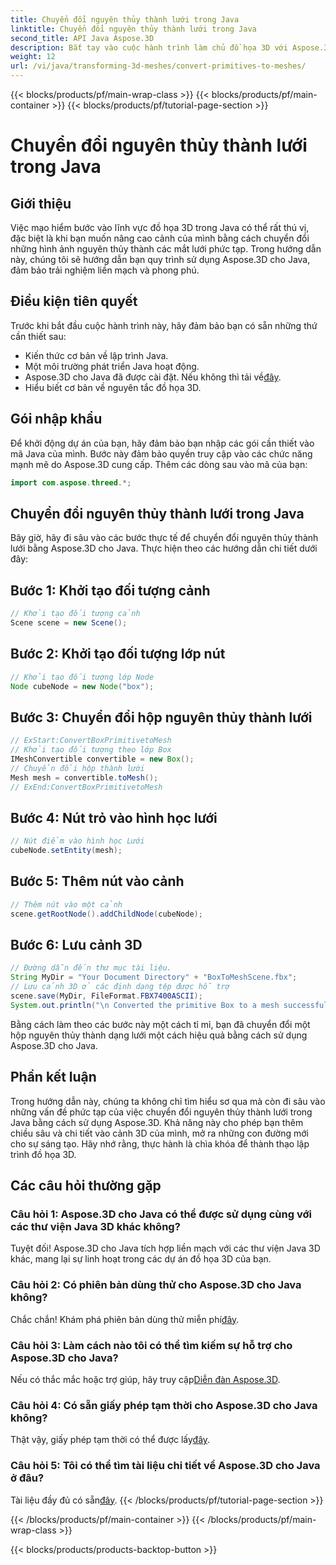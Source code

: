 ```yaml
---
title: Chuyển đổi nguyên thủy thành lưới trong Java
linktitle: Chuyển đổi nguyên thủy thành lưới trong Java
second_title: API Java Aspose.3D
description: Bắt tay vào cuộc hành trình làm chủ đồ họa 3D với Aspose.3D cho Java - dễ dàng chuyển đổi các nguyên thủy thành các mắt lưới đầy mê hoặc. Nâng cao trải nghiệm mã hóa của bạn ngay bây giờ!
weight: 12
url: /vi/java/transforming-3d-meshes/convert-primitives-to-meshes/
---
```


{{< blocks/products/pf/main-wrap-class >}}
{{< blocks/products/pf/main-container >}}
{{< blocks/products/pf/tutorial-page-section >}}

# Chuyển đổi nguyên thủy thành lưới trong Java

## Giới thiệu
Việc mạo hiểm bước vào lĩnh vực đồ họa 3D trong Java có thể rất thú vị, đặc biệt là khi bạn muốn nâng cao cảnh của mình bằng cách chuyển đổi những hình ảnh nguyên thủy thành các mắt lưới phức tạp. Trong hướng dẫn này, chúng tôi sẽ hướng dẫn bạn quy trình sử dụng Aspose.3D cho Java, đảm bảo trải nghiệm liền mạch và phong phú.
## Điều kiện tiên quyết
Trước khi bắt đầu cuộc hành trình này, hãy đảm bảo bạn có sẵn những thứ cần thiết sau:
- Kiến thức cơ bản về lập trình Java.
- Một môi trường phát triển Java hoạt động.
-  Aspose.3D cho Java đã được cài đặt. Nếu không thì tải về[đây](https://releases.aspose.com/3d/java/).
- Hiểu biết cơ bản về nguyên tắc đồ họa 3D.
## Gói nhập khẩu
Để khởi động dự án của bạn, hãy đảm bảo bạn nhập các gói cần thiết vào mã Java của mình. Bước này đảm bảo quyền truy cập vào các chức năng mạnh mẽ do Aspose.3D cung cấp. Thêm các dòng sau vào mã của bạn:
```java
import com.aspose.threed.*;
```
## Chuyển đổi nguyên thủy thành lưới trong Java
Bây giờ, hãy đi sâu vào các bước thực tế để chuyển đổi nguyên thủy thành lưới bằng Aspose.3D cho Java. Thực hiện theo các hướng dẫn chi tiết dưới đây:
## Bước 1: Khởi tạo đối tượng cảnh
```java
// Khởi tạo đối tượng cảnh
Scene scene = new Scene();
```
## Bước 2: Khởi tạo đối tượng lớp nút
```java
// Khởi tạo đối tượng lớp Node
Node cubeNode = new Node("box");
```
## Bước 3: Chuyển đổi hộp nguyên thủy thành lưới
```java
// ExStart:ConvertBoxPrimitivetoMesh
// Khởi tạo đối tượng theo lớp Box
IMeshConvertible convertible = new Box();
// Chuyển đổi hộp thành lưới
Mesh mesh = convertible.toMesh();
// ExEnd:ConvertBoxPrimitivetoMesh
```
## Bước 4: Nút trỏ vào hình học lưới
```java
// Nút điểm vào hình học Lưới
cubeNode.setEntity(mesh);
```
## Bước 5: Thêm nút vào cảnh
```java
// Thêm nút vào một cảnh
scene.getRootNode().addChildNode(cubeNode);
```
## Bước 6: Lưu cảnh 3D
```java
// Đường dẫn đến thư mục tài liệu.
String MyDir = "Your Document Directory" + "BoxToMeshScene.fbx";
// Lưu cảnh 3D ở các định dạng tệp được hỗ trợ
scene.save(MyDir, FileFormat.FBX7400ASCII);
System.out.println("\n Converted the primitive Box to a mesh successfully.\nFile saved at " + MyDir);
```
Bằng cách làm theo các bước này một cách tỉ mỉ, bạn đã chuyển đổi một hộp nguyên thủy thành dạng lưới một cách hiệu quả bằng cách sử dụng Aspose.3D cho Java.
## Phần kết luận
Trong hướng dẫn này, chúng ta không chỉ tìm hiểu sơ qua mà còn đi sâu vào những vấn đề phức tạp của việc chuyển đổi nguyên thủy thành lưới trong Java bằng cách sử dụng Aspose.3D. Khả năng này cho phép bạn thêm chiều sâu và chi tiết vào cảnh 3D của mình, mở ra những con đường mới cho sự sáng tạo. Hãy nhớ rằng, thực hành là chìa khóa để thành thạo lập trình đồ họa 3D.
## Các câu hỏi thường gặp
### Câu hỏi 1: Aspose.3D cho Java có thể được sử dụng cùng với các thư viện Java 3D khác không?
Tuyệt đối! Aspose.3D cho Java tích hợp liền mạch với các thư viện Java 3D khác, mang lại sự linh hoạt trong các dự án đồ họa 3D của bạn.
### Câu hỏi 2: Có phiên bản dùng thử cho Aspose.3D cho Java không?
 Chắc chắn! Khám phá phiên bản dùng thử miễn phí[đây](https://releases.aspose.com/).
### Câu hỏi 3: Làm cách nào tôi có thể tìm kiếm sự hỗ trợ cho Aspose.3D cho Java?
 Nếu có thắc mắc hoặc trợ giúp, hãy truy cập[Diễn đàn Aspose.3D](https://forum.aspose.com/c/3d/18).
### Câu hỏi 4: Có sẵn giấy phép tạm thời cho Aspose.3D cho Java không?
 Thật vậy, giấy phép tạm thời có thể được lấy[đây](https://purchase.aspose.com/temporary-license/).
### Câu hỏi 5: Tôi có thể tìm tài liệu chi tiết về Aspose.3D cho Java ở đâu?
 Tài liệu đầy đủ có sẵn[đây](https://reference.aspose.com/3d/java/).
{{< /blocks/products/pf/tutorial-page-section >}}

{{< /blocks/products/pf/main-container >}}
{{< /blocks/products/pf/main-wrap-class >}}

{{< blocks/products/products-backtop-button >}}
